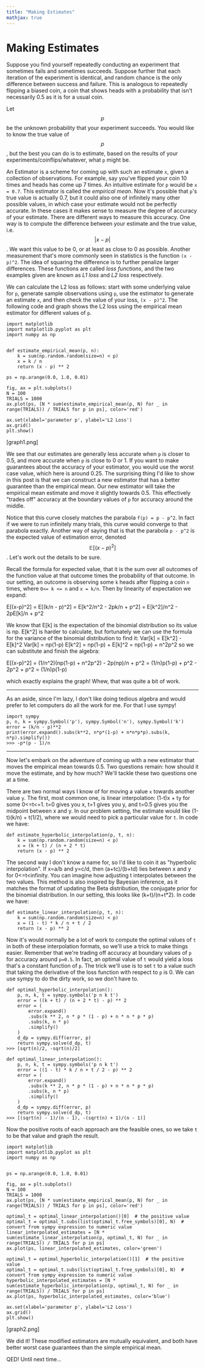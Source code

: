 ```yaml
---
title: "Making Estimates"
mathjax: true
---
```


# Making Estimates

Suppose you find yourself repeatedly conducting an experiment that sometimes fails and sometimes succeeds. Suppose further that each iteration of the experiment is identical, and random chance is the only difference between success and failure. This is analogous to repeatedly flipping a biased coin, a coin that shows heads with a probability that isn't necessarily 0.5 as it is for a usual coin.

Let $$p$$ be the unknown probability that your experiment succeeds. You would like to know the true value of $$p$$, but the best you can do is to estimate, based on the results of your experiments/coinflips/whatever, what `p` might be. 

An Estimator is a scheme for coming up with such an estimate `x`, given a collection of observations. For example, say you've flipped your coin 10 times and heads has come up 7 times. An intuitive estimate for `p` would be `x = 0.7`. This estimator is called the _empirical mean_. Now it's possible that `p`'s true value is actually 0.7, but it could also one of infinitely many other possible values, in which case your estimate would not be perfectly accurate. In these cases it makes sense to measure the degree of accuracy of your estimate. There are different ways to measure this accuracy. One way is to compute the difference between your estimate and the true value, i.e. $$|x - p|$$. We want this value to be 0, or at least as close to 0 as possible. Another measurement that's more commonly seen in statistics is the function `(x - p)^2`. The idea of squaring the difference is to further penalize larger differences. These functions are called _loss functions_, and the two examples given are known as _L1 loss_ and _L2 loss_ respectively. 

We can calculate the L2 loss as follows: start with some underlying value for `p`, generate sample observations using `p`, use the estimator to generate an estimate `x`, and then check the value of your loss, `(x - p)^2`. The following code and graph shows the L2 loss using the empirical mean estimator for different values of `p`.

```
import matplotlib
import matplotlib.pyplot as plt
import numpy as np


def estimate_empirical_mean(p, n):
    k = sum(np.random.random(size=n) < p)
    x = k / n
    return (x - p) ** 2

ps = np.arange(0.0, 1.0, 0.01)

fig, ax = plt.subplots()
N = 100
TRIALS = 1000
ax.plot(ps, [N * sum(estimate_empirical_mean(p, N) for _ in range(TRIALS)) / TRIALS for p in ps], color='red')

ax.set(xlabel='parameter p', ylabel='L2 Loss')
ax.grid()
plt.show()
```

[graph1.png]

We see that our estimates are generally less accurate when `p` is closer to 0.5, and more accurate when `p` is close to 0 or 1. If you want to make guarantees about the accuracy of your estimator, you would use the worst case value, which here is around 0.25. The surprising thing I'd like to show in this post is that we can construct a new estimator that has a better guarantee than the empirical mean. Our new estimator will take the empirical mean estimate and move it slightly towards 0.5. This effectively "trades off" accuracy at the boundary values of `p` for accuracy around the middle.

Notice that this curve closely matches the parabola `f(p) = p - p^2`. In fact if we were to run infinitely many trials, this curve would converge to that parabola exactly. Another way of saying that is that the parabola `p - p^2` is the expected value of estimation error, denoted $$\mathbb{E}[(x - p)^2]$$. Let's work out the details to be sure.

Recall the formula for expected value, that it is the sum over all outcomes of the function value at that outcome times the probability of that outcome. In our setting, an outcome is observing some `k` heads after flipping a coin `n` times, where `0<= k <= n` and `x = k/n`. Then by linearity of expectation we expand:

E[(x-p)^2] = E[(k/n - p)^2] = E[k^2/n^2 - 2pk/n + p^2] = E[k^2]/n^2 - 2pE[k]/n + p^2

We know that E[k] is the expectation of the binomial distribution so its value is np. E[k^2] is harder to calculate, but fortunately we can use the formula for the variance of the binomial distribution to find it:
Var[k] = E[k^2] - E[k]^2
Var[k] = np(1-p)
E[k^2] = np(1-p) + E[k]^2 = np(1-p) + n^2p^2
so we can substitute and finish the algebra:

E[(x-p)^2] = (1/n^2)(np(1-p) + n^2p^2) - 2p(np)/n + p^2
= (1/n)p(1-p) + p^2 - 2p^2 + p^2
= (1/n)p(1-p)

which exactly explains the graph! Whew, that was quite a bit of work.

---------------------

As an aside, since I'm lazy, I don't like doing tedious algebra and would prefer to let computers do all the work for me. For that I use sympy!

```
import sympy
p, n, k = sympy.Symbol('p'), sympy.Symbol('n'), sympy.Symbol('k')
error = (k/n - p)**2
print(error.expand().subs(k**2, n*p*(1-p) + n*n*p*p).subs(k, n*p).simplify())
>>> -p*(p - 1)/n
```

---------------------

Now let's embark on the adventure of coming up with a new estimator that moves the empirical mean towards 0.5. Two questions remain: how should it move the estimate, and by how much? We'll tackle these two questions one at a time. 

There are two normal ways I know of for moving a value `x` towards another value `y`. The first, most common one, is linear interpolation: (1-t)x + ty for some 0<=t<=1. t=0 gives you x, t=1 gives you y, and t=0.5 gives you the midpoint between x and y. In our problem setting, the estimate would like (1-t)(k/n) + t(1/2), where we would need to pick a particular value for `t`. In code we have:

```
def estimate_hyperbolic_interpolation(p, t, n):
    k = sum(np.random.random(size=n) < p)
    x = (k + t) / (n + 2 * t)
    return (x - p) ** 2
```

The second way I don't know a name for, so I'd like to coin it as "hyperbolic interpolation". If x=a/b and y=c/d, then (a+tc)/(b+td) lies between x and y for 0<=t<infinity. You can imagine how adjusting t interpolates between the two values. This method is also inspired by Bayesian inference, as it matches the format of updating the Beta distribution, the conjugate prior for the binomial distribution. In our setting, this looks like (k+t)/(n+t*2). In code we have:

```
def estimate_linear_interpolation(p, t, n):
    k = sum(np.random.random(size=n) < p)
    x = (1 - t) * k / n + t / 2
    return (x - p) ** 2
```

Now it's would normally be a lot of work to compute the optimal values of `t` in both of these interpolation formats, so we'll use a trick to make things easier. Remember that we're trading off accuracy at boundary values of `p` for accuracy around `p=0.5`. In fact, an optimal value of `t` would yield a loss that's a constant function of `p`. The trick we'll use is to set `t` to a value such that taking the derivative of the loss function with respect to `p` is 0. We can use sympy to do the dirty work, so we don't have to.

```
def optimal_hyperbolic_interpolation():
    p, n, k, t = sympy.symbols('p n k t')
    error = ((k + t) / (n + 2 * t) - p) ** 2
    error = (
        error.expand()
        .subs(k ** 2, n * p * (1 - p) + n * n * p * p)
        .subs(k, n * p)
        .simplify()
    )
    d_dp = sympy.diff(error, p)
    return sympy.solve(d_dp, t)
>>> [sqrt(n)/2, -sqrt(n)/2]
```

```
def optimal_linear_interpolation():
    p, n, k, t = sympy.symbols('p n k t')
    error = ((1 - t) * k / n + t / 2 - p) ** 2
    error = (
        error.expand()
        .subs(k ** 2, n * p * (1 - p) + n * n * p * p)
        .subs(k, n * p)
        .simplify()
    )
    d_dp = sympy.diff(error, p)
    return sympy.solve(d_dp, t)
>>> [(sqrt(n) - 1)/(n - 1), -(sqrt(n) + 1)/(n - 1)]
```

Now the positive roots of each approach are the feasible ones, so we take `t` to be that value and graph the result.

```
import matplotlib
import matplotlib.pyplot as plt
import numpy as np


ps = np.arange(0.0, 1.0, 0.01)

fig, ax = plt.subplots()
N = 100
TRIALS = 1000
ax.plot(ps, [N * sum(estimate_empirical_mean(p, N) for _ in range(TRIALS)) / TRIALS for p in ps], color='red')

optimal_t = optimal_linear_interpolation()[0]  # the positive value
optimal_t = optimal_t.subs(list(optimal_t.free_symbols)[0], N)  # convert from sympy expression to numeric value
linear_interpolated_estimates = [N * sum(estimate_linear_interpolation(p, optimal_t, N) for _ in range(TRIALS)) / TRIALS for p in ps]
ax.plot(ps, linear_interpolated_estimates, color='green')

optimal_t = optimal_hyperbolic_interpolation()[1]  # the positive value
optimal_t = optimal_t.subs(list(optimal_t.free_symbols)[0], N)  # convert from sympy expression to numeric value
hyperbolic_interpolated_estimates = [N * sum(estimate_hyperbolic_interpolation(p, optimal_t, N) for _ in range(TRIALS)) / TRIALS for p in ps]
ax.plot(ps, hyperbolic_interpolated_estimates, color='blue')

ax.set(xlabel='parameter p', ylabel='L2 Loss')
ax.grid()
plt.show()
```

[graph2.png]

We did it! These modified estimators are mutually equivalent, and both have better worst case guarantees than the simple empirical mean.

QED! Until next time...
